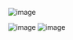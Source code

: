![image](https://github.com/user-attachments/assets/012ffe94-cbf5-4c76-ba79-1eaa3428037e)

![image](https://github.com/user-attachments/assets/75d74f77-c8be-49fb-9f2b-b13f04b78b9e)
![image](https://github.com/user-attachments/assets/0b39b256-cb1c-42bf-991b-fd506699672a)


